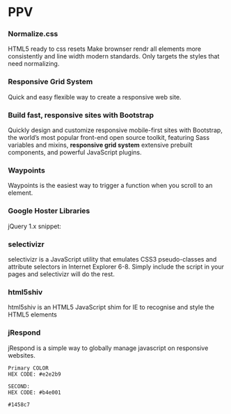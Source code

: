 # PPV
### Normalize.css
HTML5 ready to css resets
Make brownser rendr all elements more consistently and line width modern standards. Only targets the styles that need normalizing.

### Responsive Grid System
Quick and easy flexible way to create a responsive web site. 

### Build fast, responsive sites with Bootstrap
Quickly design and customize responsive mobile-first sites with Bootstrap, the world’s most popular front-end open source toolkit, featuring Sass variables and mixins, **responsive grid system**
extensive prebuilt components, and powerful JavaScript plugins.

### Waypoints
Waypoints is the easiest way to trigger a function when you scroll to an element.

### Google Hoster Libraries
jQuery
1.x snippet:
    <script src="https://ajax.googleapis.com/ajax/libs/jquery/1.12.4/jquery.min.js"></script>

### selectivizr
selectivizr is a JavaScript utility that emulates CSS3 pseudo-classes and attribute selectors in Internet Explorer 6-8. Simply include the script in your pages and selectivizr will do the rest.
    <script src="https://cdn.jsdelivr.net/selectivizr/1.0.2/selectivizr-min.js"></script>

### html5shiv
html5shiv is an HTML5 JavaScript shim for IE to recognise and style the HTML5 elements
    <script src="https://cdn.jsdelivr.net/html5shiv/3.7.3/html5shiv.min.js"></script>

### jRespond
jRespond is a simple way to globally manage javascript on responsive websites.
    <script src="https://cdn.jsdelivr.net/respond/1.4.2/respond.min.js"></script>

    Primary COLOR
    HEX CODE: #e2e2b9

    SECOND:
    HEX CODE: #b4e001

    #1458c7